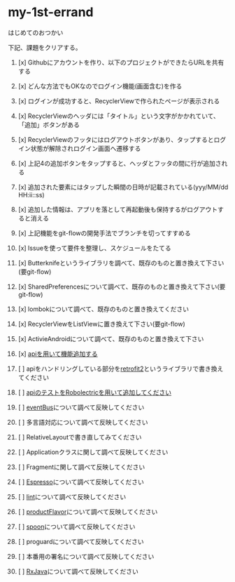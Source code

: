 # my-1st-errand
はじめてのおつかい

下記、課題をクリアする。

1. [x] Githubにアカウントを作り、以下のプロジェクトができたらURLを共有する

2. [x] どんな方法でもOKなのでログイン機能(画面含む)を作る

3. [x] ログインが成功すると、RecyclerViewで作られたページが表示される

4. [x] RecyclerViewのヘッダには「タイトル」という文字がかかれていて、「追加」ボタンがある

5. [x] RecyclerViewのフッタにはログアウトボタンがあり、タップするとログイン状態が解除されログイン画面へ遷移する

6. [x] 上記4の追加ボタンをタップすると、ヘッダとフッタの間に行が追加される

7. [x] 追加された要素にはタップした瞬間の日時が記載されている(yyy/MM/dd HH:ii::ss)

8. [x] 追加した情報は、アプリを落として再起動後も保持するがログアウトすると消える

9. [x] 上記機能をgit-flowの開発手法でブランチを切ってすすめる

10. [x] Issueを使って要件を整理し、スケジュールをたてる

11. [x] Butterknifeというライブラリを調べて、既存のものと置き換えて下さい(要git-flow)

12. [x] SharedPreferencesについて調べて、既存のものと置き換えて下さい(要git-flow)

13. [x] lombokについて調べて、既存のものと置き換えてください

14. [x] RecyclerViewをListViewに置き換えて下さい(要git-flow)

15. [x] ActivieAndroidについて調べて、既存のものと置き換えて下さい

16. [x] [apiを用いて機能追加する](https://github.com/opdsk/my-1st-errand/issues/11)

17. [ ] apiをハンドリングしている部分を[retrofit2](https://github.com/square/retrofit)というライブラリで書き換えてください

18. [ ] [apiのテストをRobolectricを用いて追加してください](http://robolectric.org/)

19. [ ] [eventBus](https://github.com/greenrobot/EventBus)について調べて反映してください

20. [ ] 多言語対応について調べて反映してください

21. [ ] RelativeLayoutで書き直してみてください

22. [ ] Applicationクラスに関して調べて反映してください

23. [ ] Fragmentに関して調べて反映してください

24. [ ] [Espresso](https://google.github.io/android-testing-support-library/docs/espresso/)について調べて反映してください

25. [ ] [lint](http://dev.classmethod.jp/smartphone/android-tips-7-android-lint/)について調べて反映してください

26. [ ] [productFlavor](http://vividcode.hatenablog.com/entry/android-app/build-variants)について調べて反映してください

27. [ ] [spoon](http://square.github.io/spoon/)について調べて反映してください

28. [ ] proguardについて調べて反映してください

29. [ ] 本番用の署名について調べて反映してください

30. [ ] [RxJava](http://reactivex.io/)について調べて反映してください
